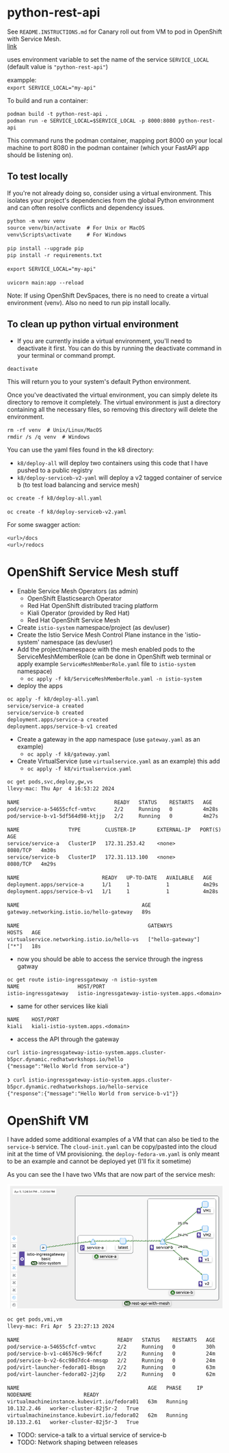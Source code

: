 # python-rest-api

See `README.INSTRUCTIONS.md` for Canary roll out from VM to pod in OpenShift with Service Mesh.   
[link](./README.INSTRUCTIONS.md)

uses environment variable to set the name of the service
`SERVICE_LOCAL` (default value is `"python-rest-api"`)   

exampple:   
`export SERVICE_LOCAL="my-api"`   

To build and run a container:  

```
podman build -t python-rest-api .
podman run -e SERVICE_LOCAL=$SERVICE_LOCAL -p 8000:8080 python-rest-api
```

This command runs the podman container, mapping port 8000 on your local machine to port 8080 in the podman container (which your FastAPI app should be listening on).  
  
## To test locally

If you're not already doing so, consider using a virtual environment. This isolates your project's dependencies from the global Python environment and can often resolve conflicts and dependency issues.  
  
```
python -m venv venv
source venv/bin/activate  # For Unix or MacOS
venv\Scripts\activate     # For Windows

pip install --upgrade pip
pip install -r requirements.txt

export SERVICE_LOCAL="my-api"

uvicorn main:app --reload
```

Note: If using OpenShift DevSpaces, there is no need to create a virtual environment (venv). Also no need to run pip install locally.

## To clean up python virtual environment
- If you are currently inside a virtual environment, you'll need to deactivate it first. You can do this by running the deactivate command in your terminal or command prompt.  

```
deactivate
```

This will return you to your system's default Python environment.  
  
Once you've deactivated the virtual environment, you can simply delete its directory to remove it completely. The virtual environment is just a directory containing all the necessary files, so removing this directory will delete the environment.

```
rm -rf venv  # Unix/Linux/MacOS
rmdir /s /q venv  # Windows
```

You can use the yaml files found in the k8 directory:
- `k8/deploy-all` will deploy two containers using this code that I have pushed to a public registry
- `k8/deploy-serviceb-v2-yaml` will deploy a v2 tagged container of service b (to test load balancing and service mesh)  

```
oc create -f k8/deploy-all.yaml

oc create -f k8/deploy-serviceb-v2.yaml
```


For some swagger action:

```
<url>/docs
<url>/redocs
```
# OpenShift Service Mesh stuff
- Enable Service Mesh Operators (as admin)
  - OpenShift Elasticsearch Operator
  - Red Hat OpenShift distributed tracing platform
  - Kiali Operator (provided by Red Hat)
  - Red Hat OpenShift Service Mesh
- Create `istio-system` namespace/project (as dev/user)
- Create the Istio Service Mesh Control Plane instance in the 'istio-system' namespace (as dev/user)
- Add the project/namespace with the mesh enabled pods to the ServiceMeshMemberRole (can be done in OpenShift web terminal or apply example `ServiceMeshMemberRole.yaml` file to `istio-system` namespace)
    - `oc apply -f k8/ServiceMeshMemberRole.yaml -n istio-system`
- deploy the apps
```
oc apply -f k8/deploy-all.yaml                           
service/service-a created
service/service-b created
deployment.apps/service-a created
deployment.apps/service-b-v1 created
```
- Create a gateway in the app namespace (use `gateway.yaml` as an example)
  - `oc apply -f k8/gateway.yaml`
- Create VirtualService (use `virtualservice.yaml` as an example) this add
  - `oc apply -f k8/virtualservice.yaml`
```
oc get pods,svc,deploy,gw,vs                                                                           llevy-mac: Thu Apr  4 16:53:22 2024

NAME                               READY   STATUS    RESTARTS   AGE
pod/service-a-54655cfcf-vmtvc      2/2     Running   0          4m28s
pod/service-b-v1-5df564d98-ktjjp   2/2     Running   0          4m27s

NAME                TYPE        CLUSTER-IP       EXTERNAL-IP   PORT(S)    AGE
service/service-a   ClusterIP   172.31.253.42    <none>        8080/TCP   4m30s
service/service-b   ClusterIP   172.31.113.100   <none>        8080/TCP   4m29s

NAME                           READY   UP-TO-DATE   AVAILABLE   AGE
deployment.apps/service-a      1/1     1            1           4m29s
deployment.apps/service-b-v1   1/1     1            1           4m28s

NAME                                        AGE
gateway.networking.istio.io/hello-gateway   89s

NAME                                          GATEWAYS            HOSTS   AGE
virtualservice.networking.istio.io/hello-vs   ["hello-gateway"]   ["*"]   18s
```

- now you should be able to access the service through the ingress gatway

```
oc get route istio-ingressgateway -n istio-system                    
NAME                   HOST/PORT                 
istio-ingressgateway   istio-ingressgateway-istio-system.apps.<domain>  
```

- same for other services like kiali


```
NAME    HOST/PORT                        
kiali   kiali-istio-system.apps.<domain> 
```

- access the API through the gateway

```
curl istio-ingressgateway-istio-system.apps.cluster-b5pcr.dynamic.redhatworkshops.io/hello
{"message":"Hello World from service-a"}

❯ curl istio-ingressgateway-istio-system.apps.cluster-b5pcr.dynamic.redhatworkshops.io/hello-service
{"response":{"message":"Hello World from service-b-v1"}}
```
# OpenShift VM
I have added some additional examples of a VM that can also be tied to the `service-b` service. 
The `cloud-init.yaml` can be copy/pasted into the cloud init at the time of VM provisioning. 
the `deploy-fedora-vm.yaml` is only meant to be an example and cannot be deployed yet (I'll fix it sometime)

As you can see the I have two VMs that are now part of the service mesh:

![alt text](img/kiali.png)

```
oc get pods,vmi,vm                                                                                                                                                                 llevy-mac: Fri Apr  5 23:27:13 2024

NAME                                READY   STATUS    RESTARTS   AGE
pod/service-a-54655cfcf-vmtvc       2/2     Running   0          30h
pod/service-b-v1-c46576c9-96fcf     2/2     Running   0          24m
pod/service-b-v2-6cc98d7dc4-nmsqp   2/2     Running   0          24m
pod/virt-launcher-fedora01-8bsgn    2/2     Running   0          63m
pod/virt-launcher-fedora02-j2j6p    2/2     Running   0          62m

NAME                                          AGE   PHASE     IP            NODENAME                 READY
virtualmachineinstance.kubevirt.io/fedora01   63m   Running   10.132.2.46   worker-cluster-82j5r-2   True
virtualmachineinstance.kubevirt.io/fedora02   62m   Running   10.133.2.61   worker-cluster-82j5r-3   True
```

- TODO: service-a talk to a virtual service  of service-b
- TODO: Network shaping between releases